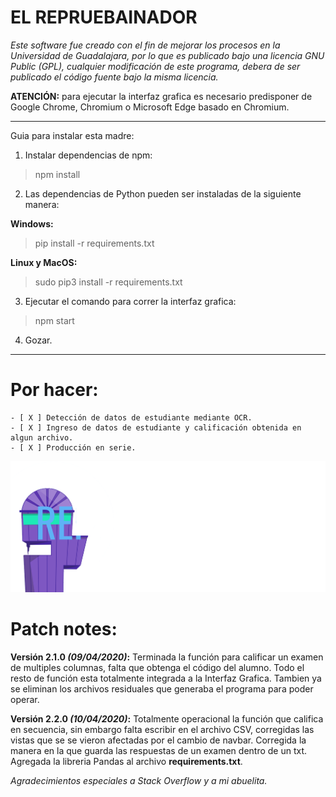# EL REPRUEBAINADOR
*Este software fue creado con el fin de mejorar los procesos en la Universidad de Guadalajara, por lo que es publicado bajo una licencia GNU Public (GPL), cualquier modificación de este programa, debera de ser publicado el código fuente bajo la misma licencia.*

**ATENCIÓN:** para ejecutar la interfaz grafica es necesario predisponer de Google Chrome, Chromium o Microsoft Edge basado en Chromium.

---

Guia para instalar esta madre:
1. Instalar dependencias de npm: 

>npm install

2. Las dependencias de Python pueden ser instaladas de la siguiente manera:

**Windows:**
>pip install -r requirements.txt

**Linux y MacOS:**
>sudo pip3 install -r requirements.txt
3. Ejecutar el comando para correr la interfaz grafica:
>npm start
4. Gozar.

---
# Por hacer:
    - [ X ] Detección de datos de estudiante mediante OCR.
    - [ X ] Ingreso de datos de estudiante y calificación obtenida en algun archivo.
    - [ X ] Producción en serie.

![Logotipo](static/images/Logo2.png)

# Patch notes:
**Versión 2.1.0 _(09/04/2020)_:** Terminada la función para calificar un examen de multiples columnas, falta que obtenga el código del alumno. Todo el resto de función esta totalmente integrada a la Interfaz Grafica. Tambien ya se eliminan los archivos residuales que generaba el programa para poder operar.

**Versión 2.2.0 _(10/04/2020)_:** Totalmente operacional la función que califica en secuencia, sin embargo falta escribir en el archivo CSV, corregidas las vistas que se se vieron afectadas por el cambio de navbar. Corregida la manera en la que guarda las respuestas de un examen dentro de un txt. Agregada la libreria Pandas al archivo **requirements.txt**.

_Agradecimientos especiales a Stack Overflow y a mi abuelita._
